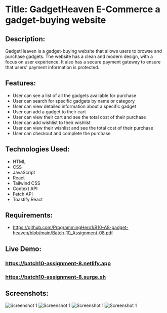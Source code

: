 # Title: GadgetHeaven E-Commerce a gadget-buying website

## Description:

GadgetHeaven is a gadget-buying website that allows users to browse and purchase gadgets. The website has a clean and modern design, with a focus on user experience. It also has a secure payment gateway to ensure that users' payment information is protected.

## Features:

- User can see a list of all the gadgets available for purchase
- User can search for specific gadgets by name or category
- User can view detailed information about a specific gadget
- User can add a gadget to their cart
- User can view their cart and see the total cost of their purchase
- User can add wishlist to their wishlist
- User can view their wishlist and see the total cost of their purchase
- User can checkout and complete the purchase

## Technologies Used:

- HTML
- CSS
- JavaScript
- React
- Tailwind CSS
- Context API
- Fetch API
- Toastify React

## Requirements:

- https://github.com/ProgrammingHero1/B10-A8-gadget-heaven/blob/main/Batch-10_Assignment-08.pdf

## Live Demo:

### https://batch10-assignment-8.netlify.app

### https://batch10-assignment-8.surge.sh

## Screenshots:

![Screenshot 1](./public/assets/Screenshot-1.jpeg)
![Screenshot 1](./public/assets/Screenshot.jpeg)
![Screenshot 1](./public/assets/Screenshot-2.jpeg)
![Screenshot 1](./public/assets/Screenshot-3.jpeg)
